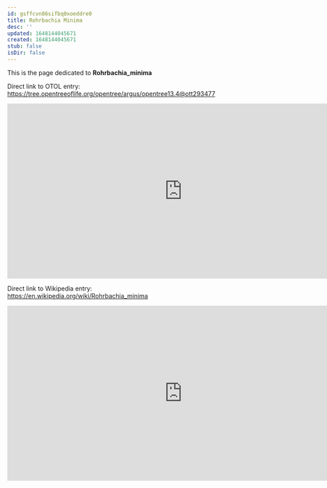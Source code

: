 ```yaml
---
id: gsffcvn86sifbq0xoeddre0
title: Rohrbachia Minima
desc: ''
updated: 1648144045671
created: 1648144045671
stub: false
isDir: false
---
```

This is the page dedicated to **Rohrbachia_minima**


Direct link to OTOL entry: https://tree.opentreeoflife.org/opentree/argus/opentree13.4@ott293477



<html>
    <body>
    <iframe src="https://tree.opentreeoflife.org/opentree/argus/opentree13.4@ott293477"
    width="800" height="400" frameborder="0" allowfullscreen> </iframe>
    </body>
</html>
    


Direct link to Wikipedia entry: https://en.wikipedia.org/wiki/Rohrbachia_minima



<html>
    <body>
    <iframe src="https://en.wikipedia.org/wiki/Rohrbachia_minima"
    width="800" height="400" frameborder="0" allowfullscreen> </iframe>
    </body>
</html>
    
